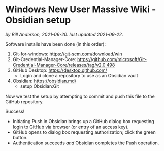 # Windows New User Massive Wiki - Obsidian setup

_by Bill Anderson, 2021-06-20. last updated 2021-09-22_.

Software installs have been done (in this order):

1. Git-for-windows: https://git-scm.com/download/win
2. Git-Credential-Manager-Core: https://github.com/microsoft/Git-Credential-Manager-Core/releases/tag/v2.0.498
3. GitHub Desktop: https://desktop.github.com/
	- Login and clone a repository to use as an Obsidian vault
4. Obsidian: https://obsidian.md/
	- setup Obsidian:Git

Now we test the setup by attempting to commit and push this file to the GitHub repository.

Success!

- Initiating Push in Obsidian brings up a GitHub dialog box requesting login to GitHub via browser (or entry of an access key).
- GitHub opens to dialog box requesting authorization; click the green button.
- Authentication succeeds *and* Obsidian completes the Push operation.